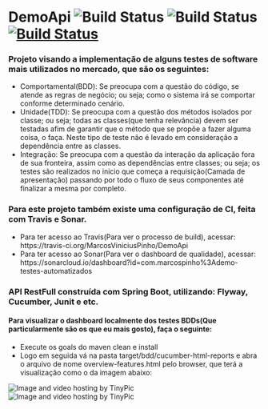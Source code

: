 # DemoApi ![Build Status](https://sonarcloud.io/api/project_badges/measure?project=com.marcospinho%3Ademo-testes-automatizados&metric=alert_status) ![Build Status](https://sonarcloud.io/api/project_badges/measure?project=com.marcospinho%3Ademo-testes-automatizados&metric=coverage) [![Build Status](https://travis-ci.org/MarcosViniciusPinho/DemoApi.svg?branch=master)](https://travis-ci.org/MarcosViniciusPinho/DemoApi)
<h3>Projeto visando a implementação de alguns testes de software mais utilizados no mercado, que são os seguintes:</h3>
<ul>
  <li>
    Comportamental(BDD): Se preocupa com a questão do código, se atende as regras de negócio; ou seja; como o sistema irá se comportar          conforme determinado cenário.
  </li>
  <li>
    Unidade(TDD): Se preocupa com a questão dos métodos isolados por classe; ou seja; todas as classes(que tenha relevância) devem ser testadas afim de garantir que o método que se propõe a fazer alguma coisa, o faça. Neste tipo de teste não é levado em consideração a dependência entre as classes.
  </li>
  <li>
    Integração: Se preocupa com a questão da interação da aplicação fora de sua fronteira, assim como as dependências entre classes; ou seja; os testes são realizados no inicio que começa a requisição(Camada de apresentação) passando por todo o fluxo de seus componentes até finalizar a mesma por completo.
  </li>
</ul>  

<h3>Para este projeto também existe uma configuração de CI, feita com Travis e Sonar.</h3>
<ul>
  <li>
    Para ter acesso ao Travis(Para ver o processo de build), acessar: https://travis-ci.org/MarcosViniciusPinho/DemoApi
  </li>
  <li>
    Para ter acesso ao Sonar(Para ver o dashboard de qualidade), acessar: https://sonarcloud.io/dashboard?id=com.marcospinho%3Ademo-testes-automatizados
  </li>
</ul>  

<h3>API RestFull construída com Spring Boot, utilizando: Flyway, Cucumber, Junit e etc.</h3>

<h4>Para visualizar o dashboard localmente dos testes BDDs(Que particularmente são os que eu mais gosto), faça o seguinte:</h4>
<ul>
    <li>Execute os goals do maven clean e install</li>
    <li>Logo em seguida vá na pasta target/bdd/cucumber-html-reports e abra o arquivo de nome overview-features.html pelo browser, que terá a visualização como o da imagem abaixo:</li>
</ul>
<img src="http://i65.tinypic.com/25tkaz7.jpg" border="0" alt="Image and video hosting by TinyPic">
<img src="http://i65.tinypic.com/zjwhlc.png" border="0" alt="Image and video hosting by TinyPic">
